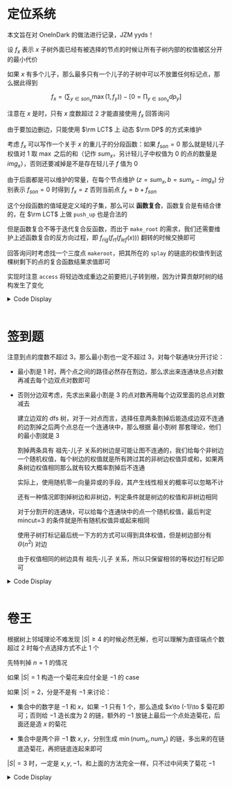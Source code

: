 # 定位系统

本文旨在对 OneInDark 的做法进行记录，JZM yyds！

设 $f_x$ 表示 $x$ 子树外面已经有被选择的节点的时候让所有子树内部的权值被区分开的最小代价

如果 $x$ 有多个儿子，那么最多只有一个儿子的子树中可以不放置任何标记点，那么据此得到

$$f_x=\left(\sum_{y\in son_x} \max(1,f_y)\right)-\left[0=\prod_{y\in son_x} dp_y\right]$$

注意在 $x$ 是时，只有 $x$ 度数超过 $2$ 才能直接使用 $f_x$ 回答询问

由于要加边删边，只能使用 $\rm LCT$ 上 动态 $\rm DP$ 的方式来维护

考虑 $f_x$ 可以写作一个关于 $x$ 的重儿子的分段函数：如果 $f_{son}=0$ 那么就是轻儿子权值对 $1$ 取 $\max$ 之后的和（记作 $sum_x$，另计轻儿子中权值为 $0$ 的点的数量是 $img_x$），否则还要减掉是不是存在轻儿子 $f$ 值为 $0$

由于后面都是可以维护的常量，在每个节点维护 $(z=sum_x,b=sum_x-img_x)$ 分别表示 $f_{son}=0$ 时得到 $f_x=z$ 否则当前点 $f_x=b+f_{son}$

这个分段函数的值域是定义域的子集，那么可以 **函数复合**，函数复合是有结合律的，在 $\rm LCT$ 上做 `push_up` 也是合法的

但是函数复合不等于迭代复合反函数，而出于 `make_root` 的需求，我们还需要维护上述函数复合的反方向过程，即 $f_{rig}(f_{rt}(f_{lef}(x)))$ 翻转的时候交换即可

回答询问时考虑找一个三度点 `makeroot`，把其所在的 `splay` 的链底的权值传到这棵树剩下的点的复合函数结果求值即可

实现时注意 `access` 将轻边改成重边之前要把儿子转到根，因为计算贡献时树的结构发生了变化

<details>
<summary>Code Display</summary>

```cpp
const int N=5e5+10;
struct Func{
    int b,z; Func(){z=b=0;}
    Func(int bb,int zz){z=zz; b=bb;}
    inline int get_val(int x){return x==0?z:x+b;}
}lef[N],rig[N];
int ls[N],rs[N],fa[N],stk[N],top,n,rev[N],sum[N],img[N];
inline Func Merge(Func a,Func b){
    return Func(a.b+b.b,a.get_val(b.z));
}
inline void push_up(int x){
    lef[x]=rig[x]=Func(sum[x]-(bool)img[x],sum[x]);
    if(ls[x]){
        lef[x]=Merge(lef[ls[x]],lef[x]);
        rig[x]=Merge(rig[x],rig[ls[x]]);       
    }
    if(rs[x]){
        lef[x]=Merge(lef[x],lef[rs[x]]);
        rig[x]=Merge(rig[rs[x]],rig[x]);
    }
    return ;
}
inline int isroot(int x){return ls[fa[x]]!=x&&rs[fa[x]]!=x;}
inline void rotate(int x){
    int y=fa[x],z=fa[y]; 
    if(!isroot(y)) if(ls[z]==y) ls[z]=x; else rs[z]=x;
    if(ls[y]==x) ls[y]=rs[x],fa[rs[x]]=y,rs[x]=y;
    else rs[y]=ls[x],fa[ls[x]]=y,ls[x]=y;
    fa[x]=z; fa[y]=x;
    return push_up(y),push_up(x);
}
inline void push_rev(int p){
    swap(ls[p],rs[p]);
    swap(lef[p],rig[p]);
    rev[p]^=1;
    return ;
}
inline void push_down(int p){
    if(rev[p]){
        if(ls[p]) push_rev(ls[p]);
        if(rs[p]) push_rev(rs[p]);
        rev[p]^=1;
    } return ;
}
inline void splay(int x,int tar=0){
    int y=x; stk[top=1]=y; 
    while(!isroot(y)) stk[++top]=y=fa[y];
    while(top) push_down(stk[top--]);
    while(!isroot(x)&&fa[x]!=tar){
        int y=fa[x],z=fa[y];
        if(z==tar){rotate(x); continue;}
        if(!isroot(y)) rotate(((ls[z]==y)^(ls[y]==x))?x:y);
        rotate(x);
    } return ;
}
inline int f_img(int x){return sum[x]-(bool)img[x];}
inline int calc(int x,int fat=0){
    splay(x,fat);
    while(rs[x]) push_down(x),x=rs[x];
    splay(x,fat);
    if(!ls[x]) return f_img(x);
    else return lef[ls[x]].get_val(f_img(x));
}
inline void obtain(int x,int y){
    int dp=calc(y,x);
    sum[x]+=max(dp,1ll); img[x]+=!dp;
    push_up(x);
}
inline void lost(int x,int y){
    int dp=calc(y,0);
    sum[x]-=max(dp,1ll); img[x]-=!dp;
    push_up(x);
}
inline void access(int x){
    for(int y=0;x;x=fa[y=x]){
        splay(x);
        if(rs[x]) obtain(x,rs[x]);
        if(y) lost(x,y),splay(y);
        rs[x]=y;
        push_up(x);
    } return ;
}
inline void make_root(int x){access(x); splay(x); push_rev(x);}
inline void cut(int x,int y){
    access(x); splay(y);
    if(fa[y]!=x){
        access(y); splay(y); 
        splay(x); fa[x]=0;
        lost(y,x);
    }else{
        splay(y); fa[y]=0; 
        lost(x,y);
    }
    return ;
}
inline void link(int x,int y){
    make_root(x); access(y); splay(y);
    rs[y]=x; fa[x]=y; push_up(y);
    return ;
}
int deg[N];
set<pair<int,int> > st;
inline int get_ans(){
    int rt=prev(st.end())->sec;
    make_root(rt);
    return calc(rt);
}
inline void erase(int x){st.erase(st.find(make_pair(deg[x],x)));}
inline void ins(int x){st.insert(make_pair(deg[x],x));}
signed main(){
    freopen("location.in","r",stdin); freopen("location.out","w",stdout);
    n=read();
    for(int i=1,u,v;i<n;++i){
        u=read(),v=read();
        deg[u]++; deg[v]++;
        link(u,v);
    }
    rep(i,1,n) ins(i);
    if(n==1) print(0);
    else if(prev(st.end())->fir<=2) print(1);
    else print(get_ans());
    int Q=read();
    while(Q--){
        int a=read(),b=read();
        erase(a); erase(b); deg[a]--; deg[b]--; ins(a); ins(b);
        cut(a,b);
        int c=read(),d=read();
        erase(c); erase(d); deg[c]++; deg[d]++; ins(c); ins(d);
        link(c,d);
        if(n==1) print(0);
        else if(prev(st.end())->fir<=2) print(1);
        else print(get_ans());
    }
    
    return 0;
}
```

</details>
<br>

# 签到题

注意到点的度数不超过 $3$，那么最小割也一定不超过 $3$，对每个联通块分开讨论：

- 最小割是 $1$ 时，两个点之间的路径必然存在割边，那么求出来连通块总点对数再减去每个边双点对数即可

- 否则分边双考虑，先求出来最小割是 $3$ 的点对数再用每个边双里面的总点对数减去

    建立边双的 dfs 树，对于一对点而言，选择任意两条割掉后能造成边双不连通的边割掉之后两个点总在一个连通块中，那么根据 最小割树 那套理论，他们的最小割就是 $3$

    割掉两条具有 祖先-儿子 关系的树边是可能让图不连通的，我们给每个非树边一个随机权值，每个树边的权值就是所有跨过其的非树边权值异或和，如果两条树边权值相同那么就有较大概率割掉后不连通
    
    实际上，使用随机零一向量异或的手段，其产生线性相关的概率可以忽略不计

    还有一种情况即割掉树边和非树边，判定条件就是树边的权值和非树边相同
    
    对于分割开的连通块，可以给每个连通块中的点一个随机权值，最后判定 mincut=3 的条件就是所有随机权值异或起来相同
    
    使用子树打标记最后统一下方的方式可以得到具体权值，但是树边部分有 $\Theta(n^2)$ 对边

    由于权值相同的树边具有 祖先-儿子 关系，所以只保留相邻的等权边打标记即可


<details>
<summary>Code Display</summary>

```cpp
const int N=1e6+10;
mt19937_64 Rand((unsigned)time(0));
ull val[N],ehs[N];
int dfn[N],low[N],tim,n,m;
vector<int> nds[N];
int stk[N],top,dcc;
int bel[N],num,sum,ans;
vector<int> G[N],now;
inline void tarjan(int x,int fat){
    dfn[x]=low[x]=++tim; stk[++top]=x;
    for(auto t:G[x]) if(t^fat){
        if(!dfn[t]) tarjan(t,x),ckmin(low[x],low[t]);
        else ckmin(low[x],dfn[t]);
    }
    if(low[x]==dfn[x]){
        ++dcc;
        do{
            bel[stk[top]]=dcc;
            nds[dcc].push_back(stk[top]);
        }while(stk[top--]!=x);
        sum+=nds[dcc].size()*(nds[dcc].size()-1)/2;
    } return ;
}
bool pas[N];
set<ull> app;
inline void get_nodes(int x){
    if(pas[x]) return ; 
    pas[x]=1,++num,now.emplace_back(x);
    for(auto t:G[x]) get_nodes(t);
    return ;   
}
int Root,dep[N];
inline void dfs(int x,int fat){
    dep[x]=dep[fat]+1;
    for(auto t:G[x]) if(t!=fat&&bel[x]==bel[t]){
        if(!dep[t]){
            dfs(t,x);
            ehs[x]^=ehs[t];
        }else{
            if(dep[t]>dep[x]) continue;
            ull tmp=Rand();
            ehs[x]^=tmp; ehs[t]^=tmp;
            app.insert(tmp);
        }
    } return ;
}
inline void push_xor(int x,int fat){
    for(auto t:G[x]) if(dep[t]==dep[x]+1&&bel[x]==bel[t]){
        val[t]^=val[x];
        push_xor(t,x);
    } return ;
}
signed main(){
    freopen("juice.in","r",stdin); freopen("juice.out","w",stdout);
    n=read(); m=read();
    for(int i=1;i<=m;++i){
        int u=read(),v=read();
        G[u].push_back(v);
        G[v].push_back(u);
    }
    for(int x=1;x<=n;++x) if(!pas[x]){
        num=sum=0; now.clear();
        get_nodes(x);
        int lst=dcc;
        tarjan(x,0);
        ans+=num*(num-1)/2-sum;
        rep(i,lst+1,dcc){
            Root=nds[i][0]; app.clear();
            dfs(nds[i][0],0);
            map<ull,vector<int> >ee;
            for(auto t:nds[i]) if(t!=Root){
                if(app.count(ehs[t])){
                    ull a=Rand(),b=Rand();
                    val[t]^=a^b;
                    val[Root]^=a;
                }
                ee[ehs[t]].push_back(t);
            }
            for(auto &hs:ee){
                int siz=hs.sec.size();
                sort(hs.sec.begin(),hs.sec.end(),[&](const int a,const int b){return dep[a]<dep[b];}); 
                int lst=Root;
                for(int id1=0;id1<siz;++id1){
                    int s=hs.sec[id1];
                    ull v1=Rand(),v2=Rand();
                    if(lst^Root) val[Root]^=v1,val[lst]^=v1^v2,val[s]^=v1^v2;
                    lst=s;
                }
            }
            push_xor(nds[i][0],0);
            map<ull,int> buc;
            for(auto t:nds[i]) buc[val[t]]++;
            int thr=0,siz=nds[i].size();
            for(auto t:buc) thr+=t.sec*(t.sec-1)/2;
            ans+=thr*3;
            ans+=(siz*(siz-1)/2-thr)*2;
        }
    } print(ans);
    return 0;
}
```

</details>
<br>

# 卷王

根据树上邻域理论不难发现 $|S|\ge 4$ 的时候必然无解，也可以理解为直径端点个数超过 $2$ 时每个点选择方式不止 $1$ 个

先特判掉 $n=1$ 的情况

如果 $|S|=1$ 构造一个菊花来应付全是 $-1$ 的 case

如果 $|S|=2$，分是不是有 $-1$ 来讨论：

- 集合中的数字是 $-1$ 和 $x$，如果 $-1$ 只有 $1$ 个，那么造成 $x\to (-1)\to $ 菊花即可；否则给 $-1$ 造长度为 $2$ 的链，额外的 $-1$ 放链上最后一个点处造菊花，后面还是造 $x$ 的菊花

- 集合中是两个非 $-1$ 数 $x,y$，分别生成 $\min(num_x,num_y)$ 的链，多出来的在链底造菊花，再把链底连起来即可

$|S|=3$ 时，一定是 $x,y,-1$，和上面的方法完全一样，只不过中间夹了菊花 $-1$

<details>
<summary>Code Display</summary>

```cpp
const int N=1e6+10;
int p[N],n;
set<int> diff;

inline void imp(){
    puts("Impossible"),exit(0);
}
vector<pair<int,int> >edge;
inline void output(){
    puts("Possible");
    assert(edge.size()==n-1);
    for(auto e:edge) print(e.fir),print(e.sec),putchar('\n');
    exit(0);
}
signed main(){
    freopen("tree.in","r",stdin); freopen("tree.out","w",stdout);   
    n=read(); rep(i,1,n) p[i]=read(),diff.insert(p[i]);
    if(n==1){
        if(~(*diff.begin())) puts("Possible");
        else puts("Impossible");
        exit(0);
    }
    if(diff.size()==1){
        if(n<=3||(*diff.begin())!=-1) imp();
        puts("Possible");
        rep(i,2,n) print(1),print(i),putchar('\n');
        exit(0);
    }
    if(diff.size()>3) imp();
    if(diff.size()==2){
        if((*diff.begin())==-1){
            set<int> nds,pos;
            int val=*prev(diff.end());
            if(~p[val]) imp();
            rep(i,1,n) if(p[i]==-1) nds.insert(i); else pos.insert(i);
            nds.erase(val);
            if(!nds.size()) imp();
            if(nds.size()==1){
                edge.emplace_back(val,*nds.begin());
                if(pos.size()==1) imp();
                int e=*pos.begin(); pos.erase(pos.begin());
                edge.emplace_back(e,*nds.begin());
                for(auto t:pos) edge.emplace_back(e,t);
            }
            else{
                int lst=*nds.begin();
                edge.emplace_back(val,lst);
                nds.erase(nds.begin());
                edge.emplace_back(lst,*nds.begin());
                lst=*nds.begin();
                nds.erase(nds.begin());
                for(auto t:nds) edge.emplace_back(lst,t);
                if(pos.size()<=2) imp();
                edge.emplace_back(lst,*pos.begin());
                lst=*pos.begin();
                pos.erase(lst);
                for(auto t:pos) edge.emplace_back(t,lst);
            }
            output();
            exit(0);
        }
        set<int> A,B;
        int a=*diff.begin(),b=*prev(diff.end());
        rep(i,1,n) if(p[i]==a) A.insert(i); else B.insert(i);
        if(!A.count(b)||!B.count(a)) imp();
        
        int lsa=b,lsb=a; A.erase(b); B.erase(a);
        while(A.size()&&B.size()){
            edge.emplace_back(*prev(A.end()),lsa); lsa=*prev(A.end());
            edge.emplace_back(*prev(B.end()),lsb); lsb=*prev(B.end());
            A.erase(prev(A.end()));
            B.erase(prev(B.end()));
        }
        edge.emplace_back(lsa,lsb);
        if(A.size()){
            if(edge.size()<=3) imp();
            for(auto t:A) edge.emplace_back(t,lsa);
        }
        if(B.size()){
            if(edge.size()<=3) imp();
            for(auto t:B) edge.emplace_back(t,lsb);
        }
        output();
    }
    if((*diff.begin())!=-1) imp();
    int A=*prev(diff.end()),B=*prev(prev(diff.end())); 
    if(p[A]!=B||p[B]!=A) imp();
    set<int> a,b,neg;
    rep(i,1,n){
        if(p[i]==B) b.insert(i);
        else if(p[i]==A) a.insert(i);
        else neg.insert(i);
    }
    if(b.size()==1){
        if(a.size()!=1) imp();
        if(neg.size()!=1) imp();
        edge.emplace_back(*b.begin(),*neg.begin());
        edge.emplace_back(*a.begin(),*neg.begin());
        output();
    }
    int lsa=B,lsb=A; b.erase(A); a.erase(B);
    while(a.size()&&b.size()){
        edge.emplace_back(*prev(a.end()),lsa); lsa=*prev(a.end());
        edge.emplace_back(*prev(b.end()),lsb); lsb=*prev(b.end());
        a.erase(prev(a.end()));
        b.erase(prev(b.end()));
    }
    if(edge.size()<=2&&(a.size()||b.size())) imp();
    int cen=*neg.begin(); neg.erase(cen);
    edge.emplace_back(cen,lsb);
    edge.emplace_back(cen,lsa);
    for(auto t:neg) edge.emplace_back(t,cen);
    if(a.size()) for(auto t:a) edge.emplace_back(lsa,t);
    if(b.size()) for(auto t:b) edge.emplace_back(lsb,t);
    output();
    return 0;
}
```

</details>